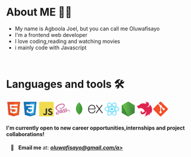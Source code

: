 # About ME :man_technologist:
- My name is Agboola Joel, but you can call me Oluwafisayo
- I'm a frontend web developer
- I love coding,reading and watching movies
- i mainly code with Javascript

<img src="https://komarev.com/ghpvc/?username=AGBOOLA-JOEL&style=flat-square&color=blue" alt=""/>

# Languages and tools :hammer_and_wrench:
<div>
  <img src='https://github.com/devicons/devicon/blob/master/icons/html5/html5-original.svg' alt='html' width='40px' height='40px'  />
  <img src='https://github.com/devicons/devicon/blob/master/icons/css3/css3-original.svg' alt='css' width='40px' height='40px'  />
  <img src='https://github.com/devicons/devicon/blob/master/icons/javascript/javascript-original.svg' alt='js' width='40px' height='40px'  />
  <img src='https://github.com/devicons/devicon/blob/master/icons/sass/sass-original.svg' alt='sass' width='40px' height='40px'  />
  <img src='https://github.com/devicons/devicon/blob/master/icons/mongodb/mongodb-original.svg' alt='mongoDB' width='40px' height='40px'  />
  <img src='https://github.com/devicons/devicon/blob/master/icons/express/express-original.svg' alt='express' width='40px' height='40px'  />
  <img src='https://github.com/devicons/devicon/blob/master/icons/react/react-original.svg' alt='react' width='40px' height='40px'  />
  <img src='https://github.com/devicons/devicon/blob/master/icons/nodejs/nodejs-original.svg' alt='node' width='40px' height='40px'  />
  <img src='https://github.com/devicons/devicon/blob/master/icons/nestjs/nestjs-plain.svg' alt='nest' width='40px' height='40px'  />
  <img src='https://github.com/devicons/devicon/blob/master/icons/git/git-original.svg' alt='git' width='40px' height='40px'  />
  </div
 

<hr/>

<h4>I'm currently open to new career opportunities,internships and project collaborations!</h4>

<div>
  <span>&nbsp&nbsp&nbsp📧&nbsp&nbsp&nbsp<strong>Email me</strong> at: <strong><em><a href='mailto: oluwafisayojoel@gmail.com'>oluwafisayo@gmail.com/a></em></strong></span><br>
 
</div>
